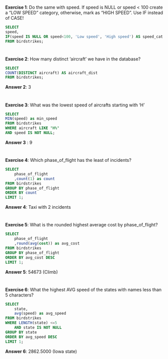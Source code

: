 
**Exercise 1**: Do the same with speed. If speed is NULL or speed < 100 create a “LOW SPEED” category, otherwise, mark as “HIGH SPEED”. Use IF instead of CASE!

``` sql
SELECT 
speed, 
IF(speed IS NULL OR speed<100, 'Low speed', 'High speed') AS speed_cat
FROM birdstrikes;
```
# 

**Exercise 2**:  How many distinct ‘aircraft’ we have in the database?

``` sql
SELECT 
COUNT(DISTINCT aircraft) AS aircraft_dist 
FROM birdstrikes;
```
**Answer 2**: 3

#

**Exercise 3**: What was the lowest speed of aircrafts starting with ‘H’

``` sql
SELECT
MIN(speed) as min_speed
FROM birdstrikes
WHERE aircraft LIKE "H%" 
AND speed IS NOT NULL;
```
**Answer 3** : 9

#

**Exercise 4**: Which phase_of_flight has the least of incidents?

``` sql
SELECT
	phase_of_flight
	,count(1) as count
FROM birdstrikes
GROUP BY phase_of_flight 
ORDER BY count
LIMIT 1;
```

**Answer 4**: Taxi with 2 incidents

# 

**Exercise 5**:  What is the rounded highest average cost by phase_of_flight?

``` sql
SELECT 
	phase_of_flight
    ,round(avg(cost)) as avg_cost
FROM birdstrikes
GROUP BY phase_of_flight
ORDER BY avg_cost DESC
LIMIT 1;
```

**Answer 5**: 54673 (Climb)

# 

**Exercise 6**:  What the highest AVG speed of the states with names less than 5 characters?

``` sql
SELECT 
	state,
    avg(speed) as avg_speed
FROM birdstrikes
WHERE LENGTH(state) <=5 
	AND state IS NOT NULL
GROUP BY state
ORDER BY avg_speed DESC
LIMIT 1;
```

**Answer 6**: 2862.5000 (Iowa state)
